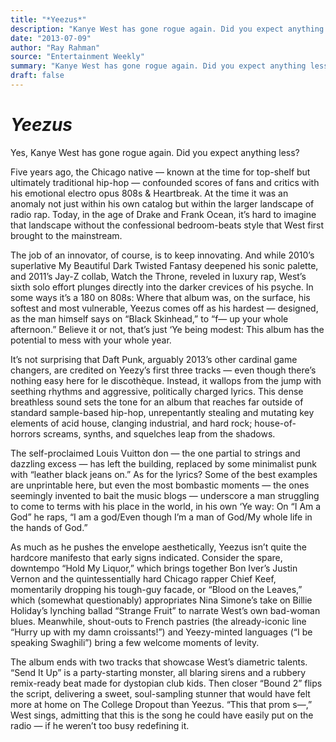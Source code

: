 ```yaml
---
title: "*Yeezus*"
description: "Kanye West has gone rogue again. Did you expect anything less? Five years ago, the Chicago native confounded scores of fans and critics with his emotional electro opus 808s & Heartbreak. At the time i..."
date: "2013-07-09"
author: "Ray Rahman"
source: "Entertainment Weekly"
summary: "Kanye West has gone rogue again. Did you expect anything less? Five years ago, the Chicago native confounded scores of fans and critics with his emotional electro opus 808s & Heartbreak. At the time it was an anomaly not just within his own catalog but within the larger landscape of radio rap. Today, in the age of Drake and Frank Ocean, it’s hard to imagine that landscape without the confessional bedroom-beats style that West first brought to the mainstream."
draft: false
---
```


# *Yeezus*

Yes, Kanye West has gone rogue again. Did you expect anything less?

Five years ago, the Chicago native — known at the time for top-shelf but ultimately traditional hip-hop — confounded scores of fans and critics with his emotional electro opus 808s & Heartbreak. At the time it was an anomaly not just within his own catalog but within the larger landscape of radio rap. Today, in the age of Drake and Frank Ocean, it’s hard to imagine that landscape without the confessional bedroom-beats style that West first brought to the mainstream.

The job of an innovator, of course, is to keep innovating. And while 2010’s superlative My Beautiful Dark Twisted Fantasy deepened his sonic palette, and 2011’s Jay-Z collab, Watch the Throne, reveled in luxury rap, West’s sixth solo effort plunges directly into the darker crevices of his psyche. In some ways it’s a 180 on 808s: Where that album was, on the surface, his softest and most vulnerable, Yeezus comes off as his hardest — designed, as the man himself says on “Black Skinhead,” to “f— up your whole afternoon.” Believe it or not, that’s just ‘Ye being modest: This album has the potential to mess with your whole year.

It’s not surprising that Daft Punk, arguably 2013’s other cardinal game changers, are credited on Yeezy’s first three tracks — even though there’s nothing easy here for le discothèque. Instead, it wallops from the jump with seething rhythms and aggressive, politically charged lyrics. This dense breathless sound sets the tone for an album that reaches far outside of standard sample-based hip-hop, unrepentantly stealing and mutating key elements of acid house, clanging industrial, and hard rock; house-of-horrors screams, synths, and squelches leap from the shadows.

The self-proclaimed Louis Vuitton don — the one partial to strings and dazzling excess — has left the building, replaced by some minimalist punk with “leather black jeans on.” As for the lyrics? Some of the best examples are unprintable here, but even the most bombastic moments — the ones seemingly invented to bait the music blogs — underscore a man struggling to come to terms with his place in the world, in his own ‘Ye way: On “I Am a God” he raps, “I am a god/Even though I’m a man of God/My whole life in the hands of God.”

As much as he pushes the envelope aesthetically, Yeezus isn’t quite the hardcore manifesto that early signs indicated. Consider the spare, downtempo “Hold My Liquor,” which brings together Bon Iver’s Justin Vernon and the quintessentially hard Chicago rapper Chief Keef, momentarily dropping his tough-guy facade, or “Blood on the Leaves,” which (somewhat questionably) appropriates Nina Simone’s take on Billie Holiday’s lynching ballad “Strange Fruit” to narrate West’s own bad-woman blues. Meanwhile, shout-outs to French pastries (the already-iconic line “Hurry up with my damn croissants!”) and Yeezy-minted languages (“I be speaking Swaghili”) bring a few welcome moments of levity.

The album ends with two tracks that showcase West’s diametric talents. “Send It Up” is a party-starting monster, all blaring sirens and a rubbery remix-ready beat made for dystopian club kids. Then closer “Bound 2” flips the script, delivering a sweet, soul-sampling stunner that would have felt more at home on The College Dropout than Yeezus. “This that prom s—,” West sings, admitting that this is the song he could have easily put on the radio — if he weren’t too busy redefining it.
